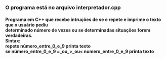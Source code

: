 <h3>O programa está no arquivo interpretador.cpp</h3>
<h4>Programa em C++ que recebe intruções de se e repete e imprime o texto que o usuário pediu <br/>
determinado número de vezes ou se determinadas situações forem verdadeiras.<br/>
Sintax:<br/>
repete número_entre_0_e_9 printa texto<br/>
se número_entre_0_e_9 =_ou_>_ou< numero_entre_0_e_9 printa texto <br/></h4>
